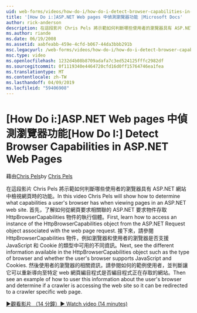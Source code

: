 ```yaml
---
uid: web-forms/videos/how-do-i/how-do-i-detect-browser-capabilities-in-aspnet-web-pages
title: '[How Do i:]ASP.NET Web pages 中偵測瀏覽器功能 |Microsoft Docs'
author: rick-anderson
description: 在這段影片 Chris Pels 將示範如何判斷哪些使用者的瀏覽器具有 ASP.NET 網站中檢視網頁時的功能。 首先，了解如何 acc....
ms.author: riande
ms.date: 06/19/2008
ms.assetid: aabfeabb-459e-4cfd-b067-44da3bbb291b
msc.legacyurl: /web-forms/videos/how-do-i/how-do-i-detect-browser-capabilities-in-aspnet-web-pages
msc.type: video
ms.openlocfilehash: 1232d4b08b8709adafa7c3ed524125fffc2982df
ms.sourcegitcommit: 0f1119340e4464720cfd16d0ff15764746ea1fea
ms.translationtype: MT
ms.contentlocale: zh-TW
ms.lasthandoff: 04/09/2019
ms.locfileid: "59406908"
---
```

# <a name="how-do-i-detect-browser-capabilities-in-aspnet-web-pages"></a><span data-ttu-id="4cc2e-104">[How Do i:]ASP.NET Web pages 中偵測瀏覽器功能</span><span class="sxs-lookup"><span data-stu-id="4cc2e-104">[How Do I:] Detect Browser Capabilities in ASP.NET Web Pages</span></span>

<span data-ttu-id="4cc2e-105">藉由[Chris Pels](https://twitter.com/chrispels)</span><span class="sxs-lookup"><span data-stu-id="4cc2e-105">by [Chris Pels](https://twitter.com/chrispels)</span></span>

<span data-ttu-id="4cc2e-106">在這段影片 Chris Pels 將示範如何判斷哪些使用者的瀏覽器具有 ASP.NET 網站中檢視網頁時的功能。</span><span class="sxs-lookup"><span data-stu-id="4cc2e-106">In this video Chris Pels will show how to determine what capabilities a user's browser has when viewing pages in an ASP.NET web site.</span></span> <span data-ttu-id="4cc2e-107">首先，了解如何從網頁要求相關聯的 ASP.NET 要求物件存取 HttpBrowserCapabilities 物件的執行個體。</span><span class="sxs-lookup"><span data-stu-id="4cc2e-107">First, learn how to access an instance of the HttpBrowserCapabilities object from the ASP.NET Request object associated with the web page request.</span></span> <span data-ttu-id="4cc2e-108">接下來，請參閱 HttpBrowserCapabilities 物件，例如瀏覽器和使用者的瀏覽器是否支援 JavaScript 和 Cookie 的類型中可用的不同資訊。</span><span class="sxs-lookup"><span data-stu-id="4cc2e-108">Next, see the different information available in the HttpBrowserCapabilities object such as the type of browser and whether the user's browser supports JavaScript and Cookies.</span></span> <span data-ttu-id="4cc2e-109">然後使用者的瀏覽器的相關資訊，請參閱如何的範例使用者，並判斷讓它可以重新導向至特定 web 網頁編目程式是否編目程式正在存取的網站。</span><span class="sxs-lookup"><span data-stu-id="4cc2e-109">Then see an example of how to user this information about the user's browser and determine if a crawler is accessing the web site so it can be redirected to a crawler specific web page.</span></span>

[<span data-ttu-id="4cc2e-110">&#9654;觀看影片 （14 分鐘）</span><span class="sxs-lookup"><span data-stu-id="4cc2e-110">&#9654; Watch video (14 minutes)</span></span>](https://channel9.msdn.com/Blogs/ASP-NET-Site-Videos/how-do-i-detect-browser-capabilities-in-aspnet-web-pages)
